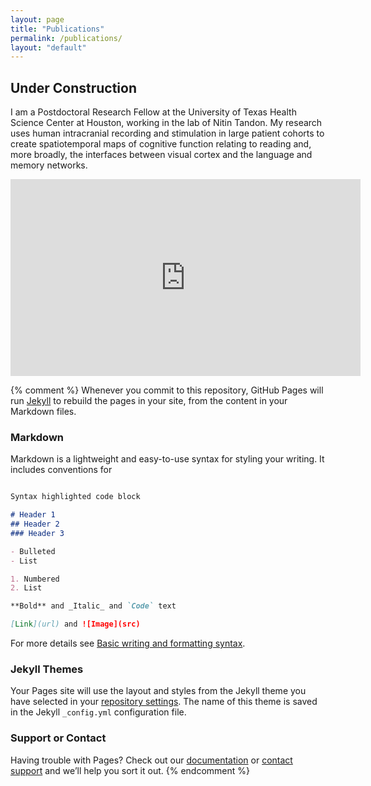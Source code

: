 ```yaml
---
layout: page
title: "Publications"
permalink: /publications/
layout: "default"
---
```

## Under Construction

I am a Postdoctoral Research Fellow at the University of Texas Health Science Center at Houston, working in the lab of Nitin Tandon. My research uses human intracranial recording and stimulation in large patient cohorts to create spatiotemporal maps of cognitive function relating to reading and, more broadly, the interfaces between visual cortex and the language and memory networks.

<iframe width="560" height="315" src="https://www.youtube.com/embed/gABVHQTcC-w" title="YouTube video player" frameborder="0" allow="accelerometer; autoplay; clipboard-write; encrypted-media; gyroscope; picture-in-picture" allowfullscreen></iframe>

{% comment %}
Whenever you commit to this repository, GitHub Pages will run [Jekyll](https://jekyllrb.com/) to rebuild the pages in your site, from the content in your Markdown files.

### Markdown

Markdown is a lightweight and easy-to-use syntax for styling your writing. It includes conventions for

```markdown

Syntax highlighted code block

# Header 1
## Header 2
### Header 3

- Bulleted
- List

1. Numbered
2. List

**Bold** and _Italic_ and `Code` text

[Link](url) and ![Image](src)
```

For more details see [Basic writing and formatting syntax](https://docs.github.com/en/github/writing-on-github/getting-started-with-writing-and-formatting-on-github/basic-writing-and-formatting-syntax).

### Jekyll Themes

Your Pages site will use the layout and styles from the Jekyll theme you have selected in your [repository settings](https://github.com/owoolnough/owoolnough.github.io/settings/pages). The name of this theme is saved in the Jekyll `_config.yml` configuration file.

### Support or Contact

Having trouble with Pages? Check out our [documentation](https://docs.github.com/categories/github-pages-basics/) or [contact support](https://support.github.com/contact) and we’ll help you sort it out.
{% endcomment %}
